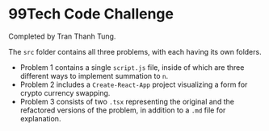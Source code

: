 # 99Tech Code Challenge
Completed by Tran Thanh Tung.

The `src` folder contains all three problems, with each having its own folders.

- Problem 1 contains a single `script.js` file, inside of which are three different ways to implement summation to `n`.
- Problem 2 includes a `Create-React-App` project visualizing a form for crypto currency swapping.
- Problem 3 consists of two `.tsx` representing the original and the refactored versions of the problem, in addition to a `.md` file for explanation.